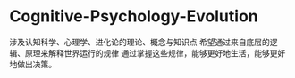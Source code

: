 # Cognitive-Psychology-Evolution
涉及认知科学、心理学、进化论的理论、概念与知识点
希望通过来自底层的逻辑、原理来解释世界运行的规律
通过掌握这些规律，能够更好地生活，能够更好地做出决策。
